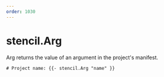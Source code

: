 ```yaml
---
order: 1030
---
```


# stencil.Arg

Arg returns the value of an argument in the project's manifest.

```
# Project name: {{- stencil.Arg "name" }}
```

